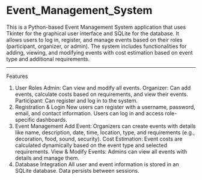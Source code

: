 # Event_Management_System
This is a Python-based Event Management System application that uses Tkinter for the graphical user interface and SQLite for the database. It allows users to log in, register, and manage events based on their roles (participant, organizer, or admin). The system includes functionalities for adding, viewing, and modifying events with cost estimation based on event type and additional requirements.

_____________________________________________________________________________________________________________________________________________________________________________________________________________________

Features
1. User Roles
Admin: Can view and modify all events.
Organizer: Can add events, calculate costs based on requirements, and view their events.
Participant: Can register and log in to the system.
2. Registration & Login
New users can register with a username, password, email, and contact information.
Users can log in and access role-specific dashboards.
3. Event Management
Add Event: Organizers can create events with details like name, description, date, time, location, type, and requirements (e.g., decoration, food, sound, security).
Cost Estimation: Event costs are calculated dynamically based on the event type and selected requirements.
View & Modify Events: Admins can view all events with details and manage them.
4. Database Integration
All user and event information is stored in an SQLite database.
Data persists between sessions.

